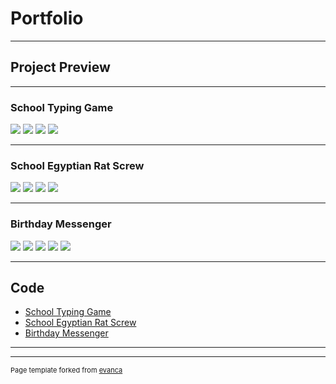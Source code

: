 # Portfolio

---

## Project Preview

---
### School Typing Game <!--add link later(/pdf/sample_presentation.pdf)-->
<img src="images/TypingGame/Typing_Game_Login.png?raw=true"/>
<img src="images/TypingGame/Typing_Game_Empty_Game.png?raw=true"/>
<img src="images/TypingGame/Typing_Game_Playing.png?raw=true"/>
<img src="images/TypingGame/Typing_Game_Scores.png?raw=true"/>

---
### School Egyptian Rat Screw <!--add link later(http://example.com/)-->
<img src="images/EgyptianRatScrew/Connect_To_Ratscrew.png?raw=true"/>
<img src="images/EgyptianRatScrew/Play_Card_Ratscrew.png?raw=true"/>
<img src="images/EgyptianRatScrew/Face_Card_Condition_Ratscrew.png?raw=true"/>
<img src="images/EgyptianRatScrew/Player_Won_Ratscrew.png?raw=true"/>

---
### Birthday Messenger
<img src="images/birthday_images/Screenshot_20200506-121414_birthday_scheduler.jpg?raw=true"/>
<img src="images/birthday_images/Screenshot_20200506-121454_birthday_scheduler.jpg?raw=true"/>
<img src="images/birthday_images/Screenshot_20200506-121529_birthday_scheduler.jpg?raw=true"/>
<img src="images/birthday_images/Screenshot_20200506-121543_birthday_scheduler.jpg?raw=true"/>
<img src="images/birthday_images/Screenshot_20200506-122105_birthday_scheduler.jpeg?raw/true"/>



---

## Code

- [School Typing Game](https://github.com/ebmoccela/School_Typing_Game/tree/1a6caf0aa83d8fb0d49a1f28da3bd78f938fb714)
- [School Egyptian Rat Screw](https://github.com/GoatRydah/School_EgyptianRatscrew/tree/68c31993c3ef530b939f3f2b59ad9bf68c16af32)
- [Birthday Messenger](https://github.com/ebmoccela/birthday_messager/tree/master/app/src/main)

---




---
<p style="font-size:11px">Page template forked from <a href="https://github.com/evanca/quick-portfolio">evanca</a></p>
<!-- Remove above link if you don't want to attibute -->
